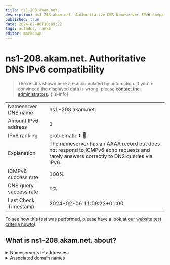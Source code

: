 ```yaml
---
title: ns1-208.akam.net.
description: ns1-208.akam.net. Authoritative DNS Nameserver IPv6 compatibility
published: true
date: 2024-02-06T10:09:22
tags: authdns, rank5
editor: markdown
---
```


# ns1-208.akam.net. Authoritative DNS IPv6 compatibility

> The results shown here are accumulated by automation. If you're convinced the displayed data is wrong, please [contact the administrators](/howto/chat). 
{.is-info}




|   |   |
| - | - |
| Nameserver DNS name | ns1-208.akam.net.
| Amount IPv6 address | 1
| IPv6 ranking | problematic :arrow_double_down: [🔗](/howto/ranking) |
| Explanation | The nameserver has an AAAA record but does not respond to ICMPv6 echo requests and rarely answers correctly to DNS queries via IPv6. |
| ICMPv6 success rate | 100%|
| DNS query success rate | 0% |
| Last Check Timestamp | 2024-02-06 11:09:22+01:00 |

To see how this test was performed, please have a look at [our website test criteria howto](/howto/testcriteria/authdns)!


## What is ns1-208.akam.net. about?




<details>
<summary>Nameserver's IP addresses</summary>

2600:1401:2::d0

</details>



<details>
<summary>Associated domain names</summary>

www.scotiabank.com

</details>
